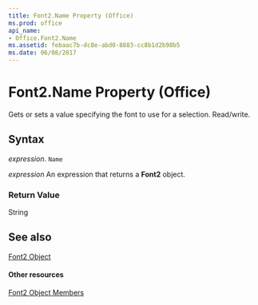 ```yaml
---
title: Font2.Name Property (Office)
ms.prod: office
api_name:
- Office.Font2.Name
ms.assetid: febaac7b-dc8e-abd0-8883-cc8b1d2b98b5
ms.date: 06/08/2017
---
```



# Font2.Name Property (Office)

Gets or sets a value specifying the font to use for a selection. Read/write.


## Syntax

 _expression_. `Name`

 _expression_ An expression that returns a **Font2** object.


### Return Value

String


## See also


[Font2 Object](font2-object-office.md)
#### Other resources


[Font2 Object Members](font2-members-office.md)

